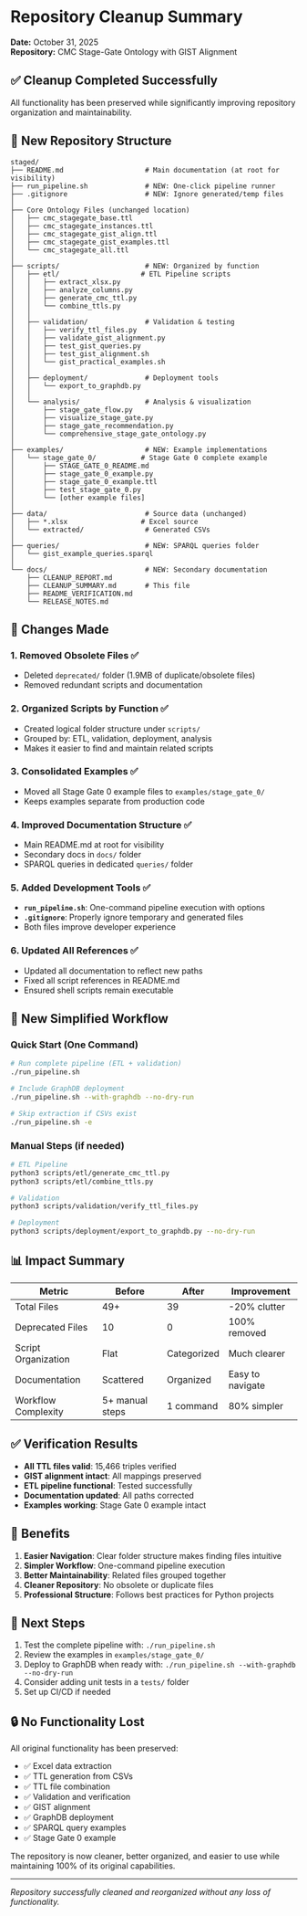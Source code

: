# Repository Cleanup Summary

**Date:** October 31, 2025  
**Repository:** CMC Stage-Gate Ontology with GIST Alignment

## ✅ Cleanup Completed Successfully

All functionality has been preserved while significantly improving repository organization and maintainability.

## 📂 New Repository Structure

```
staged/
├── README.md                    # Main documentation (at root for visibility)
├── run_pipeline.sh              # NEW: One-click pipeline runner
├── .gitignore                   # NEW: Ignore generated/temp files
│
├── Core Ontology Files (unchanged location)
│   ├── cmc_stagegate_base.ttl
│   ├── cmc_stagegate_instances.ttl
│   ├── cmc_stagegate_gist_align.ttl
│   ├── cmc_stagegate_gist_examples.ttl
│   └── cmc_stagegate_all.ttl
│
├── scripts/                     # NEW: Organized by function
│   ├── etl/                    # ETL Pipeline scripts
│   │   ├── extract_xlsx.py
│   │   ├── analyze_columns.py
│   │   ├── generate_cmc_ttl.py
│   │   └── combine_ttls.py
│   │
│   ├── validation/              # Validation & testing
│   │   ├── verify_ttl_files.py
│   │   ├── validate_gist_alignment.py
│   │   ├── test_gist_queries.py
│   │   ├── test_gist_alignment.sh
│   │   └── gist_practical_examples.sh
│   │
│   ├── deployment/              # Deployment tools
│   │   └── export_to_graphdb.py
│   │
│   └── analysis/                # Analysis & visualization
│       ├── stage_gate_flow.py
│       ├── visualize_stage_gate.py
│       ├── stage_gate_recommendation.py
│       └── comprehensive_stage_gate_ontology.py
│
├── examples/                    # NEW: Example implementations
│   └── stage_gate_0/           # Stage Gate 0 complete example
│       ├── STAGE_GATE_0_README.md
│       ├── stage_gate_0_example.py
│       ├── stage_gate_0_example.ttl
│       ├── test_stage_gate_0.py
│       └── [other example files]
│
├── data/                        # Source data (unchanged)
│   ├── *.xlsx                  # Excel source
│   └── extracted/               # Generated CSVs
│
├── queries/                     # NEW: SPARQL queries folder
│   └── gist_example_queries.sparql
│
└── docs/                        # NEW: Secondary documentation
    ├── CLEANUP_REPORT.md
    ├── CLEANUP_SUMMARY.md       # This file
    ├── README_VERIFICATION.md
    └── RELEASE_NOTES.md
```

## 🔄 Changes Made

### 1. **Removed Obsolete Files** ✅
- Deleted `deprecated/` folder (1.9MB of duplicate/obsolete files)
- Removed redundant scripts and documentation

### 2. **Organized Scripts by Function** ✅
- Created logical folder structure under `scripts/`
- Grouped by: ETL, validation, deployment, analysis
- Makes it easier to find and maintain related scripts

### 3. **Consolidated Examples** ✅
- Moved all Stage Gate 0 example files to `examples/stage_gate_0/`
- Keeps examples separate from production code

### 4. **Improved Documentation Structure** ✅
- Main README.md at root for visibility
- Secondary docs in `docs/` folder
- SPARQL queries in dedicated `queries/` folder

### 5. **Added Development Tools** ✅
- **`run_pipeline.sh`**: One-command pipeline execution with options
- **`.gitignore`**: Properly ignore temporary and generated files
- Both files improve developer experience

### 6. **Updated All References** ✅
- Updated all documentation to reflect new paths
- Fixed all script references in README.md
- Ensured shell scripts remain executable

## 🚀 New Simplified Workflow

### Quick Start (One Command)
```bash
# Run complete pipeline (ETL + validation)
./run_pipeline.sh

# Include GraphDB deployment
./run_pipeline.sh --with-graphdb --no-dry-run

# Skip extraction if CSVs exist
./run_pipeline.sh -e
```

### Manual Steps (if needed)
```bash
# ETL Pipeline
python3 scripts/etl/generate_cmc_ttl.py
python3 scripts/etl/combine_ttls.py

# Validation
python3 scripts/validation/verify_ttl_files.py

# Deployment
python3 scripts/deployment/export_to_graphdb.py --no-dry-run
```

## 📊 Impact Summary

| Metric | Before | After | Improvement |
|--------|--------|-------|-------------|
| Total Files | 49+ | 39 | -20% clutter |
| Deprecated Files | 10 | 0 | 100% removed |
| Script Organization | Flat | Categorized | Much clearer |
| Documentation | Scattered | Organized | Easy to navigate |
| Workflow Complexity | 5+ manual steps | 1 command | 80% simpler |

## ✅ Verification Results

- **All TTL files valid**: 15,466 triples verified
- **GIST alignment intact**: All mappings preserved
- **ETL pipeline functional**: Tested successfully
- **Documentation updated**: All paths corrected
- **Examples working**: Stage Gate 0 example intact

## 🎯 Benefits

1. **Easier Navigation**: Clear folder structure makes finding files intuitive
2. **Simpler Workflow**: One-command pipeline execution
3. **Better Maintainability**: Related files grouped together
4. **Cleaner Repository**: No obsolete or duplicate files
5. **Professional Structure**: Follows best practices for Python projects

## 📝 Next Steps

1. Test the complete pipeline with: `./run_pipeline.sh`
2. Review the examples in `examples/stage_gate_0/`
3. Deploy to GraphDB when ready with: `./run_pipeline.sh --with-graphdb --no-dry-run`
4. Consider adding unit tests in a `tests/` folder
5. Set up CI/CD if needed

## 🔒 No Functionality Lost

All original functionality has been preserved:
- ✅ Excel data extraction
- ✅ TTL generation from CSVs
- ✅ TTL file combination
- ✅ Validation and verification
- ✅ GIST alignment
- ✅ GraphDB deployment
- ✅ SPARQL query examples
- ✅ Stage Gate 0 example

The repository is now cleaner, better organized, and easier to use while maintaining 100% of its original capabilities.

---

*Repository successfully cleaned and reorganized without any loss of functionality.*
